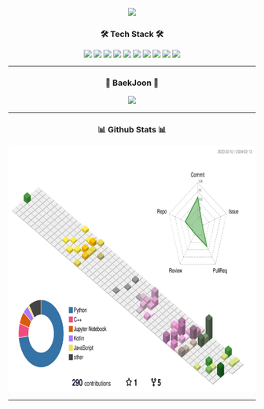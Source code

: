 

<p align="center">
  <img src="https://capsule-render.vercel.app/api?type=waving&color=gradient&color1=8EC5FC&color2=FFDD40&height=250&section=header&text=Suhwan%20Kim&fontColor=ffffff&fontSize=100&animation=fadeIn&fontAlignY=55"/>
</p>

<h3 align="center">🛠 Tech Stack 🛠</h3>

<p align="center">
  <img src="https://img.shields.io/badge/C-A8B9CC?style=flat-square&logo=c&logoColor=white"/>
  <img src="https://img.shields.io/badge/C++-00599C?style=flat-square&logo=cplusplus&logoColor=white"/>
  <img src="https://img.shields.io/badge/Python-3776AB?style=flat-square&logo=python&logoColor=white"/>
  <img src="https://img.shields.io/badge/Java-007396?style=flat-square&logo=OpenJDK&logoColor=white"/>
  <img src="https://img.shields.io/badge/JavaScript-F7DF1E?style=flat-square&logo=javascript&logoColor=black"/>
  <img src="https://img.shields.io/badge/Lua-2C2D72?style=flat-square&logo=lua&logoColor=white"/>
  <img src="https://img.shields.io/badge/Pytorch-EE4C2C?style=flat-square&logo=pytorch&logoColor=white"/>
  <img src="https://img.shields.io/badge/TensorFlow-FF6F00?style=flat-square&logo=tensorflow&logoColor=white"/>
  <img src="https://img.shields.io/badge/React-61DAFB?style=flat-square&logo=react&logoColor=white"/>
  <img src="https://img.shields.io/badge/ScikitLearn-F7931E?style=flat-square&logo=scikit-learn&logoColor=white"/>
</p>

---

<h3 align="center">👾 BaekJoon 👾</h3>

<p align="center">
  <a href="https://solved.ac/drrobot333"><img src="http://mazassumnida.wtf/api/v2/generate_badge?boj=drrobot333" ></a>
<!-- [![Solved.ac 프로필](http://mazassumnida.wtf/api/v2/generate_badge?boj=drrobot333)](https://solved.ac/drrobot333) -->
</p>

---

<h3 align="center">📊 Github Stats 📊</h3>

<!--
<p align="center">
  <img height="180em" src="https://github-readme-stats.vercel.app/api?username=drrobot333&show_icons=true&theme=radical"/>
  <img height="180em" src="https://github-readme-stats.vercel.app/api/top-langs/?username=drrobot333&layout=compact&theme=radical"/>
</p>
-->
<p align="center">
  <img height="500em" src="./profile-3d-contrib/profile-south-season-animate.svg"/>
</p>

---


